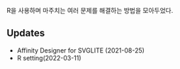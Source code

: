 R을 사용하며 마주치는 여러 문제를 해결하는 방법을 모아두었다.


## Updates
- Affinity Designer for SVGLITE (2021-08-25)
- R setting(2022-03-11)





